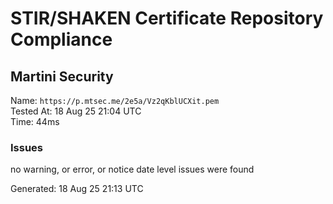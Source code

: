 # STIR/SHAKEN Certificate Repository Compliance

## Martini Security

Name: `https://p.mtsec.me/2e5a/Vz2qKblUCXit.pem`\
Tested At: 18 Aug 25 21:04 UTC\
Time: 44ms

### Issues

no warning, or error, or notice date level issues were found

Generated: 18 Aug 25 21:13 UTC